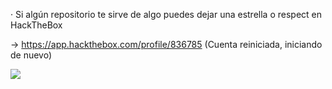 · Si algún repositorio te sirve de algo puedes dejar una estrella o respect en HackTheBox

-> https://app.hackthebox.com/profile/836785 (Cuenta reiniciada, iniciando de nuevo)

<img src="https://cdn.discordapp.com/attachments/933074927131697213/964616079043342396/unknown.png">
